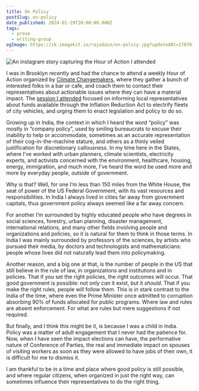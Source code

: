 ```yaml
---
title: On Policy
postSlug: on-policy
date_published: 2024-01-29T20:00:00.000Z
tags:
  - prose
  - writing-group
ogImage: https://ik.imagekit.io/rajadain/on-policy.jpg?updatedAt=1707013285626
---
```


![An instagram story capturing the Hour of Action I attended](https://ik.imagekit.io/rajadain/on-policy.jpg?updatedAt=1707013285626)

I was in Brooklyn recently and had the chance to attend a weekly Hour of Action organized by [Climate Changemakers](https://www.climatechangemakers.org), where they gather a bunch of interested folks in a bar or cafe, and coach them to contact their representatives about actionable issues where they can have a material impact. The [session I attended](https://www.climatechangemakers.org/campaign-municipal-evs) focused on informing local representatives about funds available through the Inflation Reduction Act to electrify fleets of city vehicles, and urging them to enact legislation and policy to do so.

Growing up in India, the context in which I heard the word “policy” was mostly in “company policy”, used by smiling bureaucrats to excuse their inability to help or accommodate, sometimes as an accurate representation of their cog-in-the-machine stature, and others as a thinly veiled justification for discretionary callousness. In my time here in the States, where I’ve worked with urban planners, climate scientists, electricity experts, and activists concerned with the environment, healthcare, housing, energy, immigration, and much more, I’ve heard the word be used more and more by everyday people, outside of government.

Why is that? Well, for one I’m less than 150 miles from the White House, the seat of power of the US Federal Government, with its vast resources and responsibilities. In India I always lived in cities far away from government capitals, thus government policy always seemed like a far away concern.

For another I’m surrounded by highly educated people who have degrees in social sciences, forestry, urban planning, disaster management, international relations, and many other fields involving people and organizations and policies, so it is natural for them to think in those terms. In India I was mainly surrounded by professors of the sciences, by artists who pursued their media, by doctors and technologists and mathematicians: people whose lives did not naturally lead them into policymaking.

Another reason, and a big one at that, is the number of people in the US that still believe in the rule of law, in organizations and institutions and in policies. That if you set the right policies, the right outcomes will occur. That good government is possible: not only _can_ it exist, but it _should_. That if you make the right rules, people will follow them. This is in stark contrast to the India of the time, where even the Prime Minister once admitted to corruption absorbing 90% of funds allocated for public programs. Where law and rules are absent enforcement. For what are rules but mere suggestions if not required.

But finally, and I think this might be it, is because I was a child in India. Policy was a matter of adult engagement that I never had the patience for. Now, when I have seen the impact elections can have, the performative nature of Conference of Parties, the real and immediate impact on spouses of visiting workers as soon as they were allowed to have jobs of their own, it is difficult for me to dismiss it.

I am thankful to be in a time and place where good policy is still possible, and where regular citizens, when organized in just the right way, can sometimes influence their representatives to do the right thing.
